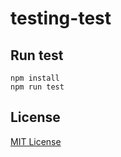 # testing-test

## Run test

```
npm install
npm run test
```

## License

[MIT License](./LICENSE)
